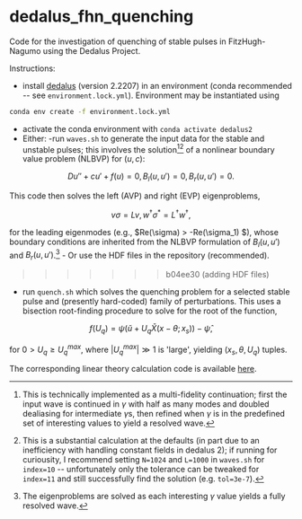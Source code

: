 # dedalus_fhn_quenching
Code for the investigation of quenching of stable pulses in FitzHugh-Nagumo using the Dedalus Project.

Instructions:
- install [dedalus](https://github.com/DedalusProject/dedalus)  (version 2.2207) in an environment (conda recommended -- see `environment.lock.yml`). Environment may be instantiated using 
```sh
conda env create -f environment.lock.yml
```
- activate the conda environment with `conda activate dedalus2`
- Either:
-run `waves.sh` to generate the input data for the stable and unstable pulses; this involves the solution[^1][^2] of a nonlinear boundary value problem (NLBVP) for $(u,c)$:

$$
	D u'' + c u' + f(u) = 0, B_l(u, u') = 0, B_r(u, u') = 0.
$$

This code then solves the left (AVP) and right (EVP) eigenproblems,

$$ 
	v \sigma = L v, w^\dagger \sigma^* = L^\dagger w^\dagger,
$$

for the leading eigenmodes (e.g., $Re(\sigma) > -Re(\sigma_1) $), whose boundary conditions are inherited from the NLBVP formulation of $B_l(u,u')$ and $B_r(u,u')$.[^3]
	- Or use the HDF files in the repository (recommended).
>>>>>>> b04ee30 (adding HDF files)
- run `quench.sh` which solves the quenching problem for a selected stable pulse and (presently hard-coded) family of perturbations. This uses a bisection root-finding procedure to solve for the root of the function,

$$
	f(U_q) = \psi(\check{u} + U_q \check{X}(x-\theta; x_s)) - \hat{\psi},
$$

for $0 > U_q \geq U_q^{max}$, where $|U_q^{max}| \gg 1$ is 'large', yielding $(x_s, \theta, U_q)$ tuples.

The corresponding linear theory calculation code is available [here](https://github.com/cmarcotte/linear_prediction/tree/main).

[^1]: This is technically implemented as a multi-fidelity continuation; first the input wave is continued in $\gamma$ with half as many modes and doubled dealiasing for intermediate $\gamma$s, then refined when $\gamma$ is in the predefined set of interesting values to yield a resolved wave. 
[^2]: This is a substantial calculation at the defaults (in part due to an inefficiency with handling constant fields in dedalus 2); if running for curiousity, I recommend setting `N=1024` and `L=1000` in `waves.sh` for `index=10` -- unfortunately only the tolerance can be tweaked for `index=11` and still successfully find the solution (e.g. `tol=3e-7`).
[^3]: The eigenproblems are solved as each interesting $\gamma$ value yields a fully resolved wave.
